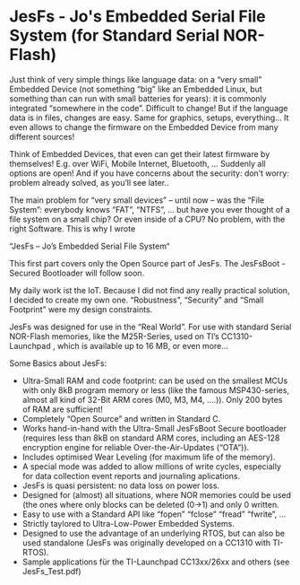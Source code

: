 # JesFs - Jo's Embedded Serial File System (for Standard Serial NOR-Flash)

Just think of very simple things like language data: on a “very small” 
Embedded Device (not something “big” like an Embedded Linux, but something 
than can run with small batteries for years): it is commonly integrated 
“somewhere in the code”. Difficult to change! But if the language data is in files, 
changes are easy. Same for graphics, setups, everything… 
It even allows to change the firmware on the Embedded Device from many different sources!

Think of Embedded Devices, that even can get their latest firmware by themselves! E.g. over 
WiFi, Mobile Internet, Bluetooth, … Suddenly all options are open! And if you have concerns about 
the security: don’t worry: problem already solved, as you’ll see later..

The main problem for “very small devices” – until now – was the “File System”: 
everybody knows “FAT”, “NTFS”, … but have you ever thought of a file system on a small chip? 
Or even inside of a CPU? No problem, with the right Software. This is why I wrote 

“JesFs – Jo’s Embedded Serial File System“

This first part covers only the Open Source part of JesFs. 
The JesFsBoot - Secured Bootloader will follow soon.

My daily work ist the IoT. Because I did not find any really practical solution, 
I decided to create my own one. “Robustness”, “Security” and “Small Footprint” 
were my design constraints.

JesFs was designed for use in the “Real World”. For use with standard Serial NOR-Flash memories, 
like the M25R-Series, used on TI’s CC1310-Launchpad , which is available up to 16 MB, or even more…

Some Basics about JesFs:

- Ultra-Small RAM and code footprint: can be used on the smallest MCUs with only 8kB program memory or less (like the famous MSP430-series, almost all kind of 32-Bit ARM cores (M0, M3, M4, ….)). Only 200 bytes of RAM are sufficient!
- Completely “Open Source” and written in Standard C.
- Works hand-in-hand with the Ultra-Small JesFsBoot Secure bootloader (requires less than 8kB on standard ARM cores, including an AES-128 encryption engine for reliable Over-the-Air-Updates (“OTA”)).
- Includes optimised Wear Leveling (for maximum life of the memory).
- A special mode was added to allow millions of write cycles, especially for data collection event reports and journaling aplications.
- JesFs is quasi persistent: no data loss on power loss.
- Designed for (almost) all situations, where NOR memories could be used (the ones where only blocks can be deleted (0->1) and only 0 written.
- Easy to use with a Standard API like “fopen” “fclose” “fread” “fwrite”, …
- Strictly taylored to Ultra-Low-Power Embedded Systems.
- Designed to use the advantage of an underlying RTOS, but can also be used standalone (JesFs was originally developed on a CC1310 with TI-RTOS).
- Sample applications für the TI-Launchpad CC13xx/26xx and others (see JesFs_Test.pdf)

